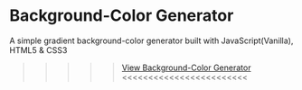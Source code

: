 # Background-Color Generator

A simple gradient background-color generator built with JavaScript(Vanilla), HTML5 & CSS3

>>>>> <a href="https://faded-knowledge.surge.sh/">View Background-Color Generator</a> <<<<<<<<<<<<<<<<<<<<<<<<
